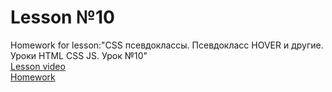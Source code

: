 # Lesson №10
Homework for lesson:"CSS псевдоклассы. Псевдокласс HOVER и другие. Уроки HTML CSS JS. Урок №10"
</br>
<a href="https://youtu.be/gM_9k1eWiXA">Lesson video</a>
</br>
<a href="https://artiomb5.github.io/pseudoClassesL1/">Homework</a>

